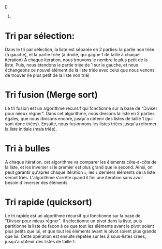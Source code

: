 I)

1)
# Tri par sélection:
Dans le tri par sélection, la liste est séparée en 2 parties: la partie non triée (à gauche), et la partie triée (à droite, qui gagne 1 de taille à chaque itération)
A chaque itération, nous trouvons le nombre le plus petit de la liste. Puis, nous étendons la partie triée de 1 sur la gauche, et nous échangeons ce nouvel élément de la liste triée avec celui que nous venons de trouver (le plus petit de la liste non trié)

# Tri fusion (Merge sort)
Le tri fusion est un algorithme récursif qui fonctionne sur la base de "Diviser pour mieux régner". Dans cet algorithme, nous divisons la liste en 2 parties égales, que nous divisons encore, jusqu'a obtenir des listes de taille 1 (qui sont donc triées). Ensuite, nous fusionnons les listes triées jusqu'a reformer la liste initiale (mais triée).

# Tri à bulles
A chaque itération, cet algorithme va comparer les éléments côte-à-côte de la liste, et les inverser si le premier est plus grand que le second. Ainsi, on peut garantir qu'après chaque itération `i`, les `i` derniers éléments de la liste seront triés.
L'algorithme s'arrête quand il fini une itération sans avoir besoin d'inverser des éléments

# Tri rapide (quicksort)
Le tri rapide est un algorithme récursif qui fonctionne sur la base de "Diviser pour mieux régner". Il sélectionne un pivot dans la liste, puis partitionne la liste de facon à ce que tout les éléments avant le pivot soient plus petits que lui, et que tout les éléments avant le pivot soient plus grands que lui. Cette opération est ensuite répétée sur les 2 sous-listes crées, jusqu'a obtenir des listes de taille 1.
